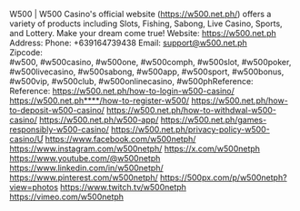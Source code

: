 W500 | W500 Casino's official website (https://w500.net.ph/) offers a variety of products including Slots, Fishing, Sabong, Live Casino, Sports, and Lottery. Make your dream come true!
Website: https://w500.net.ph
Address: 
Phone: +639164739438
Email: support@w500.net.ph        
Zipcode:  
#w500, #w500casino, #w500one, #w500comph, #w500slot, #w500poker, #w500livecasino, #w500sabong, #w500app, #w500sport, #w500bonus, #w500vip, #w500club, #w500onlinecasino, #w500phReference:
Reference:
https://w500.net.ph/how-to-login-w500-casino/
https://w500.net.ph****/how-to-register-w500/
https://w500.net.ph/how-to-deposit-w500-casino/
https://w500.net.ph/how-to-withdwal-w500-casino/
https://w500.net.ph/w500-app/
https://w500.net.ph/games-responsibly-w500-casino/
https://w500.net.ph/privacy-policy-w500-casino/Ư
https://www.facebook.com/w500netph/
https://www.instagram.com/w500netph/
https://x.com/w500netph
https://www.youtube.com/@w500netph
https://www.linkedin.com/in/w500netph/
https://www.pinterest.com/w500netph/
https://500px.com/p/w500netph?view=photos
https://www.twitch.tv/w500netph
https://vimeo.com/w500netph